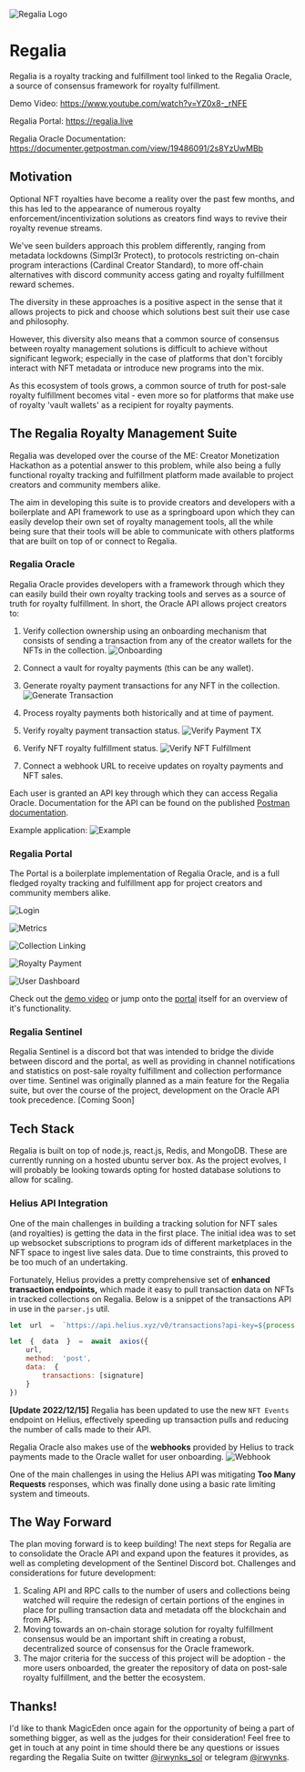 ![Regalia Logo](https://i.imgur.com/9Bp9Irol.png)
# Regalia
Regalia is a royalty tracking and fulfillment tool linked to the Regalia Oracle, a source of consensus framework for royalty fulfillment.

Demo Video: https://www.youtube.com/watch?v=YZ0x8-_rNFE

Regalia Portal: https://regalia.live

Regalia Oracle Documentation: https://documenter.getpostman.com/view/19486091/2s8YzUwMBb

## Motivation
Optional NFT royalties have become a reality over the past few months, and this has led to the appearance of numerous royalty enforcement/incentivization solutions as creators find ways to revive their royalty revenue streams.

We've seen builders approach this problem differently, ranging from metadata lockdowns (Simpl3r Protect), to protocols restricting on-chain program interactions (Cardinal Creator Standard), to more off-chain alternatives with discord community access gating and royalty fulfillment reward schemes.

The diversity in these approaches is a positive aspect in the sense that it allows projects to pick and choose which solutions best suit their use case and philosophy.

However, this diversity also means that a common source of consensus between royalty management solutions is difficult to achieve without significant legwork; especially in the case of platforms that don't forcibly interact with NFT metadata or introduce new programs into the mix.

As this ecosystem of tools grows, a common source of truth for post-sale royalty fulfillment becomes vital - even more so for platforms that make use of royalty 'vault wallets' as a recipient for royalty payments.

## The Regalia Royalty Management Suite
Regalia was developed over the course of the ME: Creator Monetization Hackathon as a potential answer to this problem, while also being a fully functional royalty tracking and fulfillment platform made available to project creators and community members alike. 

The aim in developing this suite is to provide creators and developers with a boilerplate and API framework to use as a springboard upon which they can easily develop their own set of royalty management tools, all the while being sure that their tools will be able to communicate with others platforms that are built on top of or connect to Regalia.

### Regalia Oracle
Regalia Oracle provides developers with a framework through which they can easily build their own royalty tracking tools and serves as a source of truth for royalty fulfillment. In short, the Oracle API allows project creators to:

 1. Verify collection ownership using an onboarding mechanism that consists of sending a transaction from any of the creator wallets for the NFTs in the collection.
![Onboarding](https://i.imgur.com/nvp7OtR.gif)

 3. Connect a vault for royalty payments (this can be any wallet).
 
 5. Generate royalty payment transactions for any NFT in the collection.
![Generate Transaction](https://i.imgur.com/dJV4EB1.gif)
 6. Process royalty payments both historically and at time of payment.
 7. Verify royalty payment transaction status.
 ![Verify Payment TX](https://i.imgur.com/3GfygA6.gif)
 8. Verify NFT royalty fulfillment status.
![Verify NFT Fulfillment](https://i.imgur.com/3F0Wfl9.gif)
 10. Connect a webhook URL to receive updates on royalty payments and NFT sales.

Each user is granted an API key through which they can access Regalia Oracle. Documentation for the API can be found on the published [Postman documentation](https://documenter.getpostman.com/view/19486091/2s8YzUwMBb).

Example application:
![Example](https://i.imgur.com/3lnqDaa.png)

### Regalia Portal
The Portal is a boilerplate implementation of Regalia Oracle, and is a full fledged royalty tracking and fulfillment app for project creators and community members alike.

![Login](https://i.imgur.com/WUBeyP2.png)

![Metrics](https://i.imgur.com/qYdHqKl.png)

![Collection Linking](https://i.imgur.com/uIOANIf.png)

![Royalty Payment](https://i.imgur.com/JApBJGU.png)

![User Dashboard](https://i.imgur.com/TALGdZH.png)

Check out the [demo video](https://www.youtube.com/watch?v=YZ0x8-_rNFE) or jump onto the [portal](https://regalia.live) itself for an overview of it's functionality.

### Regalia Sentinel
Regalia Sentinel is a discord bot that was intended to bridge the divide between discord and the portal, as well as providing in channel notifications and statistics on post-sale royalty fulfillment and collection performance over time. Sentinel was originally planned as a main feature for the Regalia suite, but over the course of the project, development on the Oracle API took precedence.
[Coming Soon]

## Tech Stack
Regalia is built on top of node.js, react.js, Redis, and MongoDB. These are currently running on a hosted ubuntu server box. As the project evolves, I will probably be looking towards opting for hosted database solutions to allow for scaling.
### Helius API Integration
One of the main challenges in building a tracking solution for NFT sales (and royalties) is getting the data in the first place. The initial idea was to set up websocket subscriptions to program ids of different marketplaces in the NFT space to ingest live sales data. Due to time constraints, this proved to be too much of an undertaking. 

Fortunately, Helius provides a pretty comprehensive set of **enhanced transaction endpoints,** which made it easy to pull transaction data on NFTs in tracked collections on Regalia. Below is a snippet of the transactions API in use in the `parser.js` util.
```js
let  url  =  `https://api.helius.xyz/v0/transactions?api-key=${process.env.HELIUS_API_KEY}&commitment=confirmed`

let  {  data  }  =  await  axios({
	url,
	method:  'post',
	data:  {
		transactions: [signature]
	}
}) 
```
**[Update 2022/12/15]** Regalia has been updated to use the new `NFT Events` endpoint on Helius, effectively speeding up transaction pulls and reducing the number of calls made to their API.

Regalia Oracle also makes use of the **webhooks** provided by Helius to track payments made to the Oracle wallet for user onboarding.
![Webhook](https://i.imgur.com/hth0SsY.png)

One of the main challenges in using the Helius API was mitigating **Too Many Requests** responses, which was finally done using a basic rate limiting system and timeouts.

## The Way Forward
The plan moving forward is to keep building! The next steps for Regalia are to consolidate the Oracle API and expand upon the features it provides, as well as completing development of the Sentinel Discord bot. Challenges and considerations for future development:

1. Scaling API and RPC calls to the number of users and collections being watched will require the redesign of certain portions of the engines in place for pulling transaction data and metadata off the blockchain and from APIs.
2. Moving towards an on-chain storage solution for royalty fulfillment consensus would be an important shift in creating a robust, decentralized source of consensus for the Oracle framework.
3. The major criteria for the success of this project will be adoption - the more users onboarded, the greater the repository of data on post-sale royalty fulfillment, and the better the ecosystem.

## Thanks!
I'd like to thank MagicEden once again for the opportunity of being a part of something bigger, as well as the judges for their consideration! Feel free to get in touch at any point in time should there be any questions or issues regarding the Regalia Suite on twitter [@irwynks_sol](https://twitter.com/irwynks_sol) or telegram [@irwynks](https://t.me/irwynks).